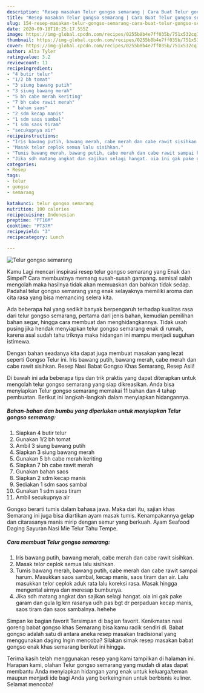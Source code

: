 ```yaml
---
description: "Resep masakan Telur gongso semarang | Cara Buat Telur gongso semarang Yang Lezat Sekali"
title: "Resep masakan Telur gongso semarang | Cara Buat Telur gongso semarang Yang Lezat Sekali"
slug: 154-resep-masakan-telur-gongso-semarang-cara-buat-telur-gongso-semarang-yang-lezat-sekali
date: 2020-09-18T10:25:17.555Z
image: https://img-global.cpcdn.com/recipes/0255b8b4e7ff035b/751x532cq70/telur-gongso-semarang-foto-resep-utama.jpg
thumbnail: https://img-global.cpcdn.com/recipes/0255b8b4e7ff035b/751x532cq70/telur-gongso-semarang-foto-resep-utama.jpg
cover: https://img-global.cpcdn.com/recipes/0255b8b4e7ff035b/751x532cq70/telur-gongso-semarang-foto-resep-utama.jpg
author: Alta Tyler
ratingvalue: 3.2
reviewcount: 11
recipeingredient:
- "4 butir telur"
- "1/2 bh tomat"
- "3 siung bawang putih"
- "3 siung bawang merah"
- "5 bh cabe merah keriting"
- "7 bh cabe rawit merah"
- " bahan saos"
- "2 sdm kecap manis"
- "1 sdm saos sambal"
- "1 sdm saos tiram"
- "secukupnya air"
recipeinstructions:
- "Iris bawang putih, bawang merah, cabe merah dan cabe rawit sisihkan."
- "Masak telor ceplok semua lalu sisihkan."
- "Tumis bawang merah, bawang putih, cabe merah dan cabe rawit sampai harum. Masukkan saos sambal, kecap manis, saos tiram dan air. Lalu masukkan telor ceplok aduk rata lalu koreksi rasa. Masak hingga mengental airnya dan meresap bumbunya."
- "Jika sdh matang angkat dan sajikan selagi hangat. oia ini gak pake garam dan gula lg krn rasanya udh pas bgt dr perpaduan kecap manis, saos tiram dan saos sambalnya. hehehe"
categories:
- Resep
tags:
- telur
- gongso
- semarang

katakunci: telur gongso semarang 
nutrition: 100 calories
recipecuisine: Indonesian
preptime: "PT16M"
cooktime: "PT37M"
recipeyield: "3"
recipecategory: Lunch

---
```



![Telur gongso semarang](https://img-global.cpcdn.com/recipes/0255b8b4e7ff035b/751x532cq70/telur-gongso-semarang-foto-resep-utama.jpg)

Kamu Lagi mencari inspirasi resep telur gongso semarang yang Enak dan Simpel? Cara membuatnya memang susah-susah gampang. semisal salah mengolah maka hasilnya tidak akan memuaskan dan bahkan tidak sedap. Padahal telur gongso semarang yang enak selayaknya memiliki aroma dan cita rasa yang bisa memancing selera kita.

Ada beberapa hal yang sedikit banyak berpengaruh terhadap kualitas rasa dari telur gongso semarang, pertama dari jenis bahan, kemudian pemilihan bahan segar, hingga cara membuat dan menghidangkannya. Tidak usah pusing jika hendak menyiapkan telur gongso semarang enak di rumah, karena asal sudah tahu triknya maka hidangan ini mampu menjadi suguhan istimewa.

Dengan bahan seadanya kita dapat juga membuat masakan yang lezat seperti Gongso Telur ini. Iris bawang putih, bawang merah, cabe merah dan cabe rawit sisihkan. Resep Nasi Babat Gongso Khas Semarang, Resep Asli!


Di bawah ini ada beberapa tips dan trik praktis yang dapat diterapkan untuk mengolah telur gongso semarang yang siap dikreasikan. Anda bisa menyiapkan Telur gongso semarang memakai 11 bahan dan 4 tahap pembuatan. Berikut ini langkah-langkah dalam menyiapkan hidangannya.

<!--inarticleads1-->

##### Bahan-bahan dan bumbu yang diperlukan untuk menyiapkan Telur gongso semarang:

1. Siapkan 4 butir telur
1. Gunakan 1/2 bh tomat
1. Ambil 3 siung bawang putih
1. Siapkan 3 siung bawang merah
1. Gunakan 5 bh cabe merah keriting
1. Siapkan 7 bh cabe rawit merah
1. Gunakan  bahan saos
1. Siapkan 2 sdm kecap manis
1. Sediakan 1 sdm saos sambal
1. Gunakan 1 sdm saos tiram
1. Ambil secukupnya air


Gongso berarti tumis dalam bahasa jawa. Maka dari itu, sajian khas Semarang ini juga bisa diartikan ayam masak tumis. Kenampakannya gelap dan citarasanya manis mirip dengan semur yang berkuah. Ayam Seafood Daging Sayuran Nasi Mie Telur Tahu Tempe. 

<!--inarticleads2-->

##### Cara membuat Telur gongso semarang:

1. Iris bawang putih, bawang merah, cabe merah dan cabe rawit sisihkan.
1. Masak telor ceplok semua lalu sisihkan.
1. Tumis bawang merah, bawang putih, cabe merah dan cabe rawit sampai harum. Masukkan saos sambal, kecap manis, saos tiram dan air. Lalu masukkan telor ceplok aduk rata lalu koreksi rasa. Masak hingga mengental airnya dan meresap bumbunya.
1. Jika sdh matang angkat dan sajikan selagi hangat. oia ini gak pake garam dan gula lg krn rasanya udh pas bgt dr perpaduan kecap manis, saos tiram dan saos sambalnya. hehehe


Simpan ke bagian favorit Tersimpan di bagian favorit. Kenikmatan nasi goreng babat gongso khas Semarang bisa kamu racik sendiri di. Babat gongso adalah satu di antara aneka resep masakan tradisional yang menggunakan daging Ingin mencoba? Silakan simak resep masakan babat gongso enak khas semarang berikut ini hingga. 

Terima kasih telah menggunakan resep yang kami tampilkan di halaman ini. Harapan kami, olahan Telur gongso semarang yang mudah di atas dapat membantu Anda menyiapkan hidangan yang enak untuk keluarga/teman maupun menjadi ide bagi Anda yang berkeinginan untuk berbisnis kuliner. Selamat mencoba!
